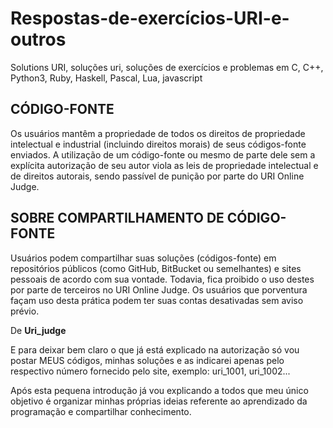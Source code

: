 # Respostas-de-exercícios-URI-e-outros
Solutions URI, soluções uri, soluções de exercícios e problemas em C, C++, Python3, Ruby, Haskell, Pascal, Lua, javascript

## CÓDIGO-FONTE
Os usuários mantêm a propriedade de todos os direitos de propriedade intelectual e industrial (incluindo direitos morais) de seus códigos-fonte enviados. A utilização de um código-fonte ou mesmo de parte dele sem a explícita autorização de seu autor viola as leis de propriedade intelectual e de direitos autorais, sendo passível de punição por parte do URI Online Judge.

## SOBRE COMPARTILHAMENTO DE CÓDIGO-FONTE
Usuários podem compartilhar suas soluções (códigos-fonte) em repositórios públicos (como GitHub, BitBucket ou semelhantes) e sites pessoais de acordo com sua vontade. Todavia, fica proibido o uso destes por parte de terceiros no URI Online Judge. Os usuários que porventura façam uso desta prática podem ter suas contas desativadas sem aviso prévio.

De **Uri_judge**


E para deixar bem claro o que já está explicado na autorização só vou postar MEUS códigos, minhas soluções e as indicarei apenas pelo respectivo número fornecido pelo site, exemplo: uri_1001, uri_1002...

Após esta pequena introdução já vou explicando a todos que meu único objetivo é organizar minhas próprias ideias referente ao aprendizado da programação e compartilhar conhecimento.

